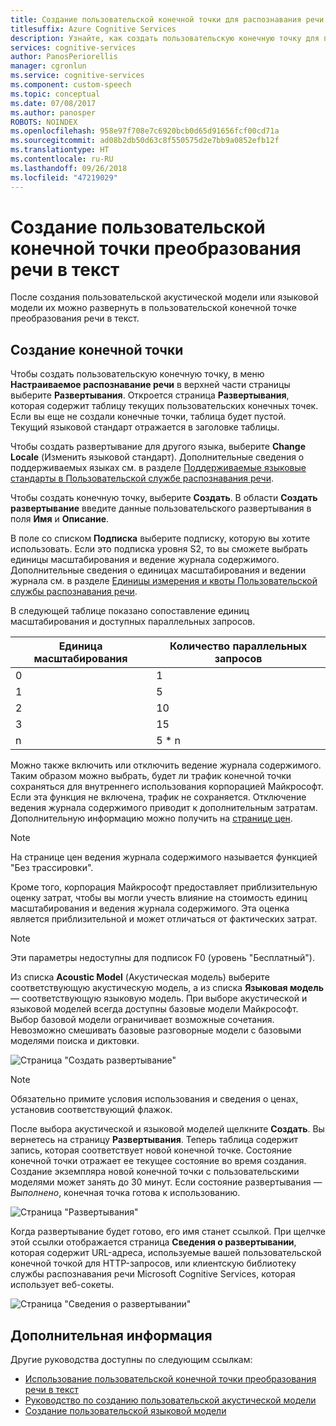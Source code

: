 ```yaml
---
title: Создание пользовательской конечной точки для распознавания речи — Пользовательская служба распознавания речи
titlesuffix: Azure Cognitive Services
description: Узнайте, как создать пользовательскую конечную точку для преобразования речи в текст с помощью Пользовательской службы распознавания речи.
services: cognitive-services
author: PanosPeriorellis
manager: cgronlun
ms.service: cognitive-services
ms.component: custom-speech
ms.topic: conceptual
ms.date: 07/08/2017
ms.author: panosper
ROBOTS: NOINDEX
ms.openlocfilehash: 958e97f708e7c6920bcb0d65d91656fcf00cd71a
ms.sourcegitcommit: ad08b2db50d63c8f550575d2e7bb9a0852efb12f
ms.translationtype: HT
ms.contentlocale: ru-RU
ms.lasthandoff: 09/26/2018
ms.locfileid: "47219029"
---
```

# <a name="create-a-custom-speech-to-text-endpoint"></a>Создание пользовательской конечной точки преобразования речи в текст
После создания пользовательской акустической модели или языковой модели их можно развернуть в пользовательской конечной точке преобразования речи в текст. 

## <a name="create-an-endpoint"></a>Создание конечной точки
Чтобы создать пользовательскую конечную точку, в меню **Настраиваемое распознавание речи** в верхней части страницы выберите **Развертывания**. Откроется страница **Развертывания**, которая содержит таблицу текущих пользовательских конечных точек. Если вы еще не создали конечные точки, таблица будет пустой. Текущий языковой стандарт отражается в заголовке таблицы. 

Чтобы создать развертывание для другого языка, выберите **Change Locale** (Изменить языковой стандарт). Дополнительные сведения о поддерживаемых языках см. в разделе [Поддерживаемые языковые стандарты в Пользовательской службе распознавания речи](cognitive-services-custom-speech-change-locale.md).

Чтобы создать конечную точку, выберите **Создать**. В области **Создать развертывание** введите данные пользовательского развертывания в поля **Имя** и **Описание**.

В поле со списком **Подписка** выберите подписку, которую вы хотите использовать. Если это подписка уровня S2, то вы сможете выбрать единицы масштабирования и ведение журнала содержимого. Дополнительные сведения о единицах масштабирования и ведении журнала см. в разделе [Единицы измерения и квоты Пользовательской службы распознавания речи](../cognitive-services-custom-speech-meters.md).

В следующей таблице показано сопоставление единиц масштабирования и доступных параллельных запросов.

| Единица масштабирования | Количество параллельных запросов |
| ------ | ----- |
| 0 | 1 |
| 1 | 5 |
| 2 | 10 |
| 3 | 15 |
| n | 5 * n |

Можно также включить или отключить ведение журнала содержимого. Таким образом можно выбрать, будет ли трафик конечной точки сохраняться для внутреннего использования корпорацией Майкрософт. Если эта функция не включена, трафик не сохраняется. Отключение ведения журнала содержимого приводит к дополнительным затратам. Дополнительную информацию можно получить на [странице цен](https://azure.microsoft.com/pricing/details/cognitive-services/custom-speech-service/).

> [!NOTE]
> На странице цен ведения журнала содержимого называется функцией "Без трассировки".
>


Кроме того, корпорация Майкрософт предоставляет приблизительную оценку затрат, чтобы вы могли учесть влияние на стоимость единиц масштабирования и ведения журнала содержимого. Эта оценка является приблизительной и может отличаться от фактических затрат.

> [!NOTE]
> Эти параметры недоступны для подписок F0 (уровень "Бесплатный").
>

Из списка **Acoustic Model** (Акустическая модель) выберите соответствующую акустическую модель, а из списка **Языковая модель** — соответствующую языковую модель. При выборе акустической и языковой моделей всегда доступны базовые модели Майкрософт. Выбор базовой модели ограничивает возможные сочетания. Невозможно смешивать базовые разговорные модели с базовыми моделями поиска и диктовки.

![Страница "Создать развертывание"](../../../media/cognitive-services/custom-speech-service/custom-speech-deployment-create2.png)

> [!NOTE]
> Обязательно примите условия использования и сведения о ценах, установив соответствующий флажок.
>

После выбора акустической и языковой моделей щелкните **Создать**. Вы вернетесь на страницу **Развертывания**. Теперь таблица содержит запись, которая соответствует новой конечной точке. Состояние конечной точки отражает ее текущее состояние во время создания. Создание экземпляра новой конечной точки с пользовательскими моделями может занять до 30 минут. Если состояние развертывания — *Выполнено*, конечная точка готова к использованию.

![Страница "Развертывания"](../../../media/cognitive-services/custom-speech-service/custom-speech-deployment-ready.png)

Когда развертывание будет готово, его имя станет ссылкой. При щелчке этой ссылки отображается страница **Сведения о развертывании**, которая содержит URL-адреса, используемые вашей пользовательской конечной точкой для HTTP-запросов, или клиентскую библиотеку службы распознавания речи Microsoft Cognitive Services, которая использует веб-сокеты.

![Страница "Сведения о развертывании"](../../../media/cognitive-services/custom-speech-service/custom-speech-deployment-info2.png)

## <a name="next-steps"></a>Дополнительная информация

Другие руководства доступны по следующим ссылкам:
* [Использование пользовательской конечной точки преобразования речи в текст](cognitive-services-custom-speech-use-endpoint.md)
* [Руководство по созданию пользовательской акустической модели](cognitive-services-custom-speech-create-acoustic-model.md)
* [Создание пользовательской языковой модели](cognitive-services-custom-speech-create-language-model.md)
